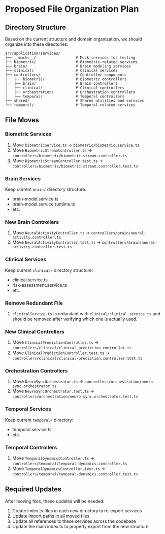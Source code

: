 # Proposed File Organization Plan

## Directory Structure
Based on the current structure and domain organization, we should organize into these directories:

```
src/application/services/
├── __mocks__/                  # Mock services for testing
├── biometric/                  # Biometric-related services
├── brain/                      # Brain modeling services
├── clinical/                   # Clinical services
├── controllers/                # Controller components
│   ├── biometric/              # Biometric controllers
│   ├── brain/                  # Brain controllers
│   ├── clinical/               # Clinical controllers
│   ├── orchestration/          # Orchestration controllers
│   └── temporal/               # Temporal controllers
├── shared/                     # Shared utilities and services
└── temporal/                   # Temporal-related services
```

## File Moves

### Biometric Services
1. Move `biometricService.ts` → `biometric/biometric.service.ts`
2. Move `BiometricStreamController.ts` → `controllers/biometric/biometric-stream.controller.ts`
3. Move `BiometricStreamController.test.ts` → `controllers/biometric/biometric-stream.controller.test.ts`

### Brain Services
Keep current `brain/` directory structure:
- brain-model.service.ts
- brain-model.service.runtime.ts
- etc.

### New Brain Controllers
1. Move `NeuralActivityController.ts` → `controllers/brain/neural-activity.controller.ts`
2. Move `NeuralActivityController.test.ts` → `controllers/brain/neural-activity.controller.test.ts`

### Clinical Services
Keep current `clinical/` directory structure:
- clinical.service.ts
- risk-assessment.service.ts
- etc.

### Remove Redundant File
1. `clinicalService.ts` is redundant with `clinical/clinical.service.ts` and should be removed after verifying which one is actually used.

### New Clinical Controllers
1. Move `ClinicalPredictionController.ts` → `controllers/clinical/clinical-prediction.controller.ts`
2. Move `ClinicalPredictionController.test.ts` → `controllers/clinical/clinical-prediction.controller.test.ts`

### Orchestration Controllers
1. Move `NeuroSyncOrchestrator.ts` → `controllers/orchestration/neuro-sync.orchestrator.ts`
2. Move `NeuroSyncOrchestrator.test.ts` → `controllers/orchestration/neuro-sync.orchestrator.test.ts`

### Temporal Services
Keep current `temporal/` directory:
- temporal.service.ts
- etc.

### Temporal Controllers
1. Move `TemporalDynamicsController.ts` → `controllers/temporal/temporal-dynamics.controller.ts`
2. Move `TemporalDynamicsController.test.ts` → `controllers/temporal/temporal-dynamics.controller.test.ts`

## Required Updates
After moving files, these updates will be needed:

1. Create index.ts files in each new directory to re-export services
2. Update import paths in all moved files
3. Update all references to these services across the codebase
4. Update the main index.ts to properly export from the new structure 